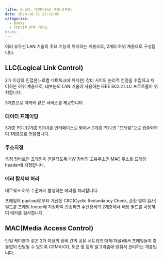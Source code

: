 ```yaml
---
title: 6-2장. 데이터링크 계층(2계층)
date: 2024-10-31 23:32:08
categories:
  - Books
  - TCP/IP 완벽 가이드
#tags:
---
```

여러 유무선 LAN 기술의 주요 기능이 위치하는 계층으로, 2개의 하위 계층으로 구성됩니다.

## LLC(Logical Link Control)

2개 이상의 인접한(=로컬 네트워크에 위치한) 장비 사이의 논리적 연결을 수립하고 제어하는 하위 계층으로, 대부분의 LAN 기술이 사용하는 IEEE 802.2 LLC 프로토콜이 위치합니다.

3계층으로 아래와 같은 서비스를 제공합니다.

### 데이터 프레이밍

3계층 PDU(2계층 SDU)를 인터페이스로 받아서 2계층 PDU인 "프레임"으로 캡슐화하여 1계층으로 전달합니다.

### 주소지정

특정 장비로만 프레임이 전달되도록 HW 장비의 고유주소인 MAC 주소를 프레임 header에 지정합니다.

### 에러 탐지와 처리

네트워크 하위 수준에서 발생하는 에러를 처리합니다.

프레임의 payload로부터 계산된 CRC(Cyclic Redundancy Check, 순환 잉여 검사) 필드를 프레임 footer에 지정하여 전송하면 수신장비의 2계층에서 해당 필드를 사용하여 에러를 검사합니다.

## MAC(Media Access Control)

단일 케이블과 같은 2개 이상의 장비 간의 공유 네트워크 매체(채널)에서 프레임들이 충돌없이 전달될 수 있도록 CSMA/CD, 토큰 링 등의 알고리즘에 맞춰서 관리하는 계층입니다.
